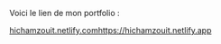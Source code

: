 Voici le lien de mon portfolio : 

[hichamzouit.netlify.com](https://hichamzouit.netlify.app)https://hichamzouit.netlify.app
